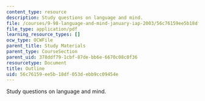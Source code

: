 ```yaml
---
content_type: resource
description: Study questions on language and mind.
file: /courses/9-98-language-and-mind-january-iap-2003/56c76159ee5b18df053debb9cc09454e_study_questions_1.pdf
file_type: application/pdf
learning_resource_types: []
ocw_type: OCWFile
parent_title: Study Materials
parent_type: CourseSection
parent_uid: 378ddf79-1cbf-87de-bb6e-6670c08c0f36
resourcetype: Document
title: Outline
uid: 56c76159-ee5b-18df-053d-ebb9cc09454e
---
```

Study questions on language and mind.

